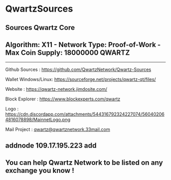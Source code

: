 # QwartzSources
Sources Qwartz Core
-------------------------------------------------------------------------------------------------------------------------------

 Algorithm:	X11 - Network Type:	Proof-of-Work - Max Coin Supply:	18000000 QWARTZ
-
----------------------------------------------------
Github Sources : https://github.com/QwartzNetwork/Qwartz-Sources

Wallet Windows/Linux: https://sourceforge.net/projects/qwartz-qt/files/

Website : https://qwartz-network.jimdosite.com/

Block Explorer : https://www.blockexperts.com/qwartz

Logo : https://cdn.discordapp.com/attachments/544316792324227074/560402064816078898/MainnetLogo.png

Mail Project : qwartz@qwartznetwork.33mail.com

addnode 109.17.195.223 add
-

You can help Qwartz Network to be listed on any exchange you know !
-
